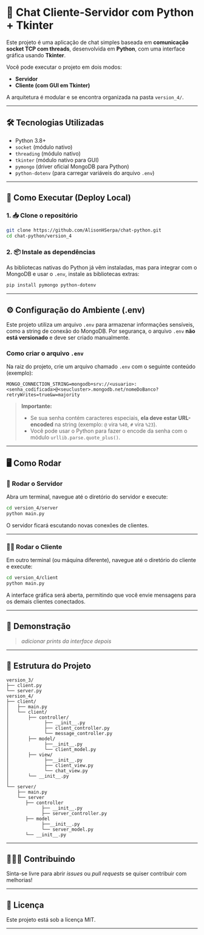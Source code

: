 # 💬 Chat Cliente-Servidor com Python + Tkinter

Este projeto é uma aplicação de chat simples baseada em **comunicação socket TCP com threads**, desenvolvida em **Python**, com uma interface gráfica usando **Tkinter**.

Você pode executar o projeto em dois modos:

* **Servidor**
* **Cliente (com GUI em Tkinter)**

A arquitetura é modular e se encontra organizada na pasta `version_4/`.

---

## 🛠️ Tecnologias Utilizadas

* Python 3.8+
* `socket` (módulo nativo)
* `threading` (módulo nativo)
* `tkinter` (módulo nativo para GUI)
* `pymongo` (driver oficial MongoDB para Python)
* `python-dotenv` (para carregar variáveis do arquivo `.env`)

---

## 🚀 Como Executar (Deploy Local)

### 1. 📥 Clone o repositório

```bash
git clone https://github.com/AlisonHSerpa/chat-python.git
cd chat-python/version_4
```

### 2. 📦 Instale as dependências

As bibliotecas nativas do Python já vêm instaladas, mas para integrar com o MongoDB e usar o `.env`, instale as bibliotecas extras:

```bash
pip install pymongo python-dotenv
```

---

## ⚙️ Configuração do Ambiente (.env)

Este projeto utiliza um arquivo `.env` para armazenar informações sensíveis, como a string de conexão do MongoDB. Por segurança, o arquivo `.env` **não está versionado** e deve ser criado manualmente.

### Como criar o arquivo `.env`

Na raiz do projeto, crie um arquivo chamado `.env` com o seguinte conteúdo (exemplo):

```
MONGO_CONNECTION_STRING=mongodb+srv://<usuario>:<senha_codificada>@<seucluster>.mongodb.net/nomeDoBanco?retryWrites=true&w=majority
```

> **Importante:**
>
> * Se sua senha contém caracteres especiais, **ela deve estar URL-encoded** na string (exemplo: `@` vira `%40`, `#` vira `%23`).
> * Você pode usar o Python para fazer o encode da senha com o módulo `urllib.parse.quote_plus()`.

---

## 🖥️ Como Rodar

### 🧠 Rodar o Servidor

Abra um terminal, navegue até o diretório do servidor e execute:

```bash
cd version_4/server
python main.py
```

O servidor ficará escutando novas conexões de clientes.

---

### 🧑‍💻 Rodar o Cliente

Em outro terminal (ou máquina diferente), navegue até o diretório do cliente e execute:

```bash
cd version_4/client
python main.py
```

A interface gráfica será aberta, permitindo que você envie mensagens para os demais clientes conectados.

---

## 📸 Demonstração

> *adicionar prints da interface depois*

---

## 📂 Estrutura do Projeto

```
version_3/
├── client.py
└── server.py
version_4/
├── client/
│   ├── main.py
│   └── client/
│       ├── controller/
│             ├── __init__.py
│             ├── client_controller.py
│             └── message_controller.py
│       ├── model/
│             ├──__init__.py
│             └── client_model.py
│       ├── view/
│             ├──__init__.py
│             ├── client_view.py
│             └── chat_view.py
│       └── __init__.py
│
└── server/
    ├── main.py
    └── server
       ├── controller
             ├── __init__.py
             ├── server_controller.py
       ├── model
             ├──__init__.py
             └── server_model.py
       └── __init__.py
```

---

## 🧑‍🤝‍🧑 Contribuindo

Sinta-se livre para abrir *issues* ou *pull requests* se quiser contribuir com melhorias!

---

## 📝 Licença

Este projeto está sob a licença MIT.

---
